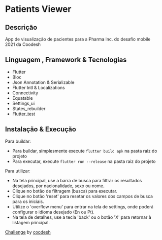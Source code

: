 # Patients Viewer

## Descrição

App de visualização de pacientes para a Pharma Inc. do desafio mobile 2021 da Coodesh

## Linguagem , Framework & Tecnologias

- Flutter
- Bloc
- Json Annotation & Serializable
- Flutter Intl & Localizations
- Connectivity
- Equatable
- Settings_ui
- States_rebuilder
- Flutter_test

## Instalação & Execução

Para buildar:

- Para buildar, simplesmente execute ```flutter build apk``` na pasta raiz do projeto
- Para executar, execute ```flutter run --release``` na pasta raiz do projeto

Para utilizar:

- Na tela principal, use a barra de busca para filtrar os resultados desejados, por nacionalidade, sexo ou nome.
- Clique no botão de filtragem (busca) para executar.
- Clique no botão 'reset' para resetar os valores dos campos de busca para os iniciais.
- Utilize o 'overflow menu' para entrar na tela de settings, onde poderá configurar o idioma desejado (En ou Pt).
- Na tela de detalhes, use a tecla 'back' ou o botão 'X' para retornar à listagem principal.


[Challenge](https://lab.coodesh.com/public-challenges/mobile-challenge-2021) by [coodesh](https://coodesh.com/)